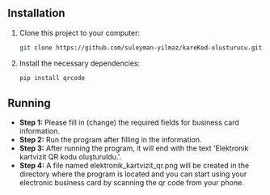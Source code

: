 ## Installation

1. Clone this project to your computer:

    ```bash
    git clone https://github.com/suleyman-yilmaz/kareKod-olusturucu.git
    ```
3. Install the necessary dependencies:

    ```bash
    pip install qrcode
    ```



## Running
- **Step 1:** Please fill in (change) the required fields for business card information.
- **Step 2:** Run the program after filling in the information.
- **Step 3:** After running the program, it will end with the text 'Elektronik kartvizit QR kodu oluşturuldu.'.
- **Step 4:** A file named elektronik_kartvizit_qr.png will be created in the directory where the program is located and you can start using your electronic business card by scanning the qr code from your phone.
